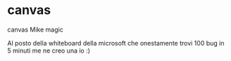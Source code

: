 # canvas
canvas
Mike magic

Al posto della whiteboard della microsoft che onestamente trovi 100 bug in 5 minuti me ne creo una io :)  
